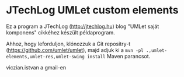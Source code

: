 JTechLog UMLet custom elements
==============================

Ez a program a JTechLog (<http://jtechlog.hu>) blog "UMLet saját komponens" cikkéhez készült példaprogram.

Ahhoz, hogy leforduljon, klónozzuk a Git repositry-t (https://github.com/umlet/umlet),
majd adjuk ki a `mvn -pl .,umlet-elements,umlet-res,umlet-swing install` Maven parancsot.

viczian.istvan a gmail-en